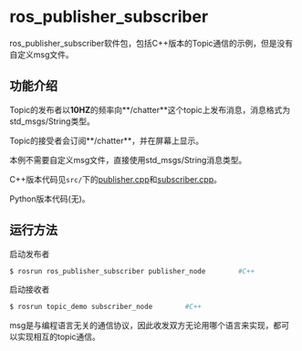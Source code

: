 # ros_publisher_subscriber

ros_publisher_subscriber软件包，包括C++版本的Topic通信的示例，但是没有自定义msg文件。

## 功能介绍

Topic的发布者以**10HZ**的频率向**/chatter**这个topic上发布消息，消息格式为std_msgs/String类型。

Topic的接受者会订阅**/chatter**，并在屏幕上显示。

本例不需要自定义msg文件，直接使用std_msgs/String消息类型。

C++版本代码见`src/`下的[publisher.cpp](./src/publisher.cpp)和[subscriber.cpp](./src/subscriber.cpp)。

Python版本代码(无)。


## 运行方法

启动发布者

```sh
$ rosrun ros_publisher_subscriber publisher_node        #C++
``` 

启动接收者

```sh
$ rosrun topic_demo subscriber_node        #C++
``` 

msg是与编程语言无关的通信协议，因此收发双方无论用哪个语言来实现，都可以实现相互的topic通信。
